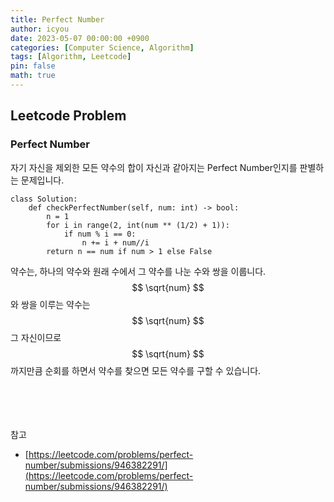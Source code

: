 ```yaml
---
title: Perfect Number
author: icyou
date: 2023-05-07 00:00:00 +0900
categories: [Computer Science, Algorithm]
tags: [Algorithm, Leetcode]
pin: false
math: true
---
```


## Leetcode Problem

### Perfect Number
자기 자신을 제외한 모든 약수의 합이 자신과 같아지는 Perfect Number인지를 판별하는 문제입니다.  

```
class Solution:
    def checkPerfectNumber(self, num: int) -> bool:
        n = 1
        for i in range(2, int(num ** (1/2) + 1)):
            if num % i == 0:
                n += i + num//i
        return n == num if num > 1 else False
```
약수는, 하나의 약수와 원래 수에서 그 약수를 나눈 수와 쌍을 이룹니다. $$ \sqrt{num} $$와 쌍을 이루는 약수는 $$ \sqrt{num} $$ 그 자신이므로 $$ \sqrt{num} $$까지만큼 순회를 하면서 약수를 찾으면 모든 약수를 구할 수 있습니다.

<br/><br/><br/><br/>
참고 
- [https://leetcode.com/problems/perfect-number/submissions/946382291/](https://leetcode.com/problems/perfect-number/submissions/946382291/)